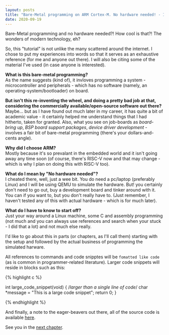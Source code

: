 ```yaml
---
layout: posts
title: "Bare-Metal programming on ARM Cortex-M. No hardware needed! - Intro"
date: 2020-09-19
---
```


Bare-Metal programming and no hardware needed?! How cool is that?!
The wonders of modern technology, eh?

So, this "tutorial" is not unlike the many scattered around the internet. I chose to put my experiences into words so that it serves as an exhaustive reference (for me and anyone out there). I will also be citing some of the material I've used (in case anyone is interested).

**What is this bare-metal programming?**  
As the name suggests (kind of), it invloves programming a system - microcontroller and peripherals - which has no software (namely, an operating-system/bootloader) on board. 

**But isn't this re-inventing the wheel, and doing a pretty bad job at that, considering the  commercially available/open-source software out there?**  
Maybe... but as I have found out much later in my career, it has quite a bit of academic value - it certainly helped me understand  things that I had hitherto, taken for granted.
Also, what you see on job-boards as _board-bring up_, _BSP board support packages_, _device driver development_ - involves a fair bit of bare-metal programming (there's your dollars-and-cents angle).

**Why did I choose ARM?**  
Mostly because it's so prevalant in the embedded world and it isn't going away any time soon (of course, there's RISC-V now and that may change - which is why I plan on doing this with RISC-V too).

**What do I mean by "No hardware needed"?**  
I cheated there, well, just a wee bit. You do need a pc/laptop (preferably Linux) and I will be using QEMU to simulate the hardware. But! you certainly don't need to go out, buy a development board and tinker around with it. You can if you want to, but you don't really have to. (Just remember, I haven't tested any of this with actual hardware - which is for much later).

**What do I have to know to start off?**  
Just your way around a Linux machine, some C and assembly programming (not much and you can always use references and search when your stuck - I did that a lot) and not much else really. 

I'd like to go about this in parts (or chapters, as I'll call them) starting with the setup and followed by the actual business of programming the simulated harware.

All references to commands and code snipptes will be ```fomatted like code``` (as is common in  programmer-related literature). Larger code snippets will reside in blocks such as this:

{% highlight c %}  

int large_code_snippet(void)
{
    /*larger than a single line of code*/
    char *message = "This is a large code snippet";
    return 0;
}

{% endhighlight %}

And finally, a note to the eager-beavers out there, all of the source code is available [here](https://github.com/varun-venkatesh/bare-metal-arm).

See you in the [next chapter](https://varun-venkatesh.github.io/2020/09/19/bare-mtl-chapter1.html).
